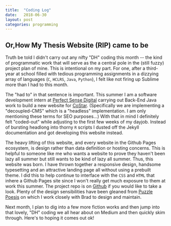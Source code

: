 ```yaml
---
title:  "Coding Log"
date:   2018-06-30
layout: post
categories: programming
---
```


## Or,How My Thesis Website (RIP) came to be

Truth be told I didn't carry out any nifty "DH" coding this month -- the kind of programmatic work that will serve as the a central pole in the (still fuzzy) project plan of mine. This is intentional on my part. For one, after a third-year at school filled with tedious programming assignments in a dizzying array of languages (`C`, `HCLRS`, `Java`, `Python`), I felt like not firing up Sublime more than I had to this month.

The "had to" in that sentence is important. This summer I am a software development intern at [Perfect Sense Digital](https://www.perfectsensedigital.com/) carrying out Back-End Java work to build a new website for [CoStar](http://www.costar.com/). (Specifically we are implementing a "decoupled-CMS" which is a "headless" implementation. I am only mentioning these terms for SEO purposes...) With that in mind I definitely felt "coded-out" while adjusting to the first few weeks of my dayjob. Instead of bursting headlong into thorny `R` scripts I dusted off the Jekyll documentation and got developing this website instead.

The heavy lifting of this website, and every website in the Github Pages ecosystem, is design rather than data definition or hosting concerns. This is helpful to someone like me who wants a website to prove they haven't been lazy all summer but still wants to be kind of lazy all summer. Thus, this website was born. I have thrown together a responsive design, handsome typesetting and an attractive landing page all without using a prebuilt theme. I did this to help continue to interface with the `CSS` and `HTML` that inhere a Github Pages site since I won't really get much exposure to them at work this summer. The project repo is on [Github](http://github.com/timschott/timschott.github.io) if you would like to take a look. Plenty of the design sensibilities have been gleaned from [Puzzle Poesis](http://puzzlepoesis.org) on which I work closely with Brad to design and maintain. 

Next month, I plan to dig into a few more fiction works and then jump into that lovely, "DH" coding we all hear about on Medium and then quickly skim through. Here's to hoping it comes out ok!